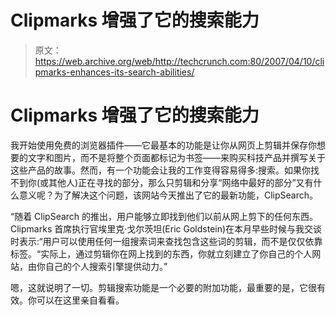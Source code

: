 # Clipmarks 增强了它的搜索能力

> 原文：<https://web.archive.org/web/http://techcrunch.com:80/2007/04/10/clipmarks-enhances-its-search-abilities/>

# Clipmarks 增强了它的搜索能力

我开始使用免费的浏览器插件——它最基本的功能是让你从网页上剪辑并保存你想要的文字和图片，而不是将整个页面都标记为书签——来购买科技产品并撰写关于这些产品的故事。然而，有一个功能会让我的工作变得容易得多:搜索。如果你找不到你(或其他人)正在寻找的部分，那么只剪辑和分享“网络中最好的部分”又有什么意义呢？为了解决这个问题，该网站今天推出了它的最新功能，ClipSearch。

“随着 ClipSearch 的推出，用户能够立即找到他们以前从网上剪下的任何东西。Clipmarks 首席执行官埃里克·戈尔茨坦(Eric Goldstein)在本月早些时候与我交谈时表示:“用户可以使用任何一组搜索词来查找包含这些词的剪辑，而不是仅仅依靠标签。“实际上，通过剪辑你在网上找到的东西，你就立刻建立了你自己的个人网站，由你自己的个人搜索引擎提供动力。”

嗯，这就说明了一切。剪辑搜索功能是一个必要的附加功能，最重要的是，它很有效。你可以在这里亲自看看。